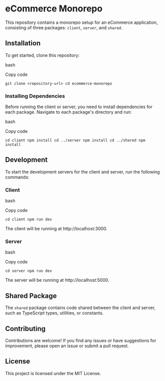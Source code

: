 # eCommerce Monorepo

This repository contains a monorepo setup for an eCommerce application, consisting of three packages: `client`, `server`, and `shared`.

## Installation

To get started, clone this repository:

bash

Copy code

`git clone <repository-url>
cd ecommerce-monorepo`

### Installing Dependencies

Before running the client or server, you need to install dependencies for each package. Navigate to each package's directory and run:

bash

Copy code

`cd client
npm install
cd ../server
npm install
cd ../shared
npm install`

## Development

To start the development servers for the client and server, run the following commands:

### Client

bash

Copy code

`cd client
npm run dev`

The client will be running at http://localhost:3000.

### Server

bash

Copy code

`cd server
npm run dev`

The server will be running at http://localhost:5000.

## Shared Package

The `shared` package contains code shared between the client and server, such as TypeScript types, utilities, or constants.

## Contributing

Contributions are welcome! If you find any issues or have suggestions for improvement, please open an issue or submit a pull request.

## License

This project is licensed under the MIT License.
